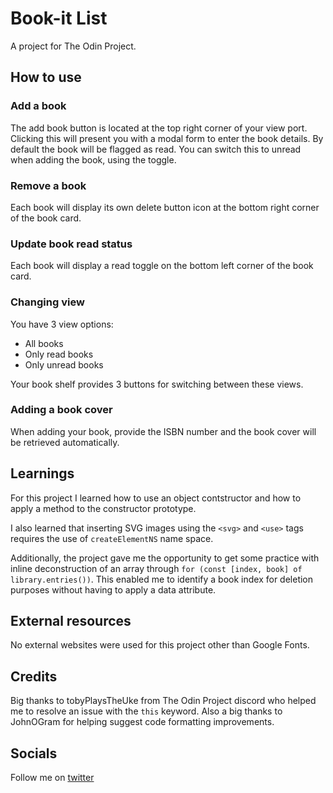 # Book-it List

A project for The Odin Project.

## How to use

### Add a book

The add book button is located at the top right corner of your view port.
Clicking this will present you with a modal form to enter the book details.
By default the book will be flagged as read. You can switch this to unread when adding the book, using the toggle.

### Remove a book

Each book will display its own delete button icon at the bottom right corner of the book card.

### Update book read status

Each book will display a read toggle on the bottom left corner of the book card.

### Changing view

You have 3 view options:

- All books
- Only read books
- Only unread books

Your book shelf provides 3 buttons for switching between these views.

### Adding a book cover

When adding your book, provide the ISBN number and the book cover will be retrieved automatically.

## Learnings

For this project I learned how to use an object contstructor and how to apply a method to the constructor prototype.

I also learned that inserting SVG images using the `<svg>` and `<use>` tags requires the use of `createElementNS` name space.

Additionally, the project gave me the opportunity to get some practice with inline deconstruction of an array through `for (const [index, book] of library.entries())`. This enabled me to identify a book index for deletion purposes without having to apply a data attribute.

## External resources

No external websites were used for this project other than Google Fonts.

## Credits

Big thanks to tobyPlaysTheUke from The Odin Project discord who helped me to resolve an issue with the `this` keyword.
Also a big thanks to JohnOGram for helping suggest code formatting improvements.

## Socials

Follow me on [twitter](https://www.twitter.com/LeonLonsdale)
